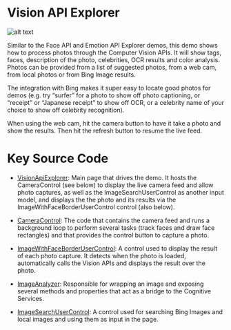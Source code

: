 # Vision API Explorer

![alt text](https://github.com/Microsoft/Cognitive-Samples-IntelligentKiosk/blob/master/Documentation/VisionApiExplorer.PNG "Vision API Explorer")

Similar to the Face API and Emotion API Explorer demos, this demo shows how to process photos through the Computer Vision APIs. It will show tags, faces, description of the photo, celebrities, OCR results and color analysis. Photos can be provided from a list of suggested photos, from a web cam, from local photos or from Bing Image results.  
 
The integration with Bing makes it super easy to locate good photos for demos (e.g. try “surfer” for a photo to show off photo captioning, or “receipt” or “Japanese receipt” to show off OCR, or a celebrity name of your choice to show off celebrity recognition). 

When using the web cam, hit the camera button to have it take a photo and show the results. Then hit the refresh button to resume the live feed.

# Key Source Code

* [VisionApiExplorer](../Kiosk/Views/VisionApiExplorer.xaml.cs): Main page that drives the demo. It hosts the CameraControl (see below) to display the live camera feed and allow photo captures, as well as the ImageSearchUserControl as another input model, and displays the the photo and its results via the ImageWithFaceBorderUserControl control (also below).

* [CameraControl](../Kiosk/Controls/CameraControl.xaml.cs): The code that contains the camera feed and runs a background loop to perform several tasks (track faces and draw face rectangles) and that provides the control button to capture a photo.

* [ImageWithFaceBorderUserControl](../Kiosk/Controls/ImageWithFaceBorderUserControl.xaml.cs): A control used to display the result of each photo capture. It detects when the photo is loaded, automatically calls the Vision APIs and displays the result over the photo.

* [ImageAnalyzer](../Kiosk/ServiceHelpers/ImageAnalyzer.cs): Responsible for wrapping an image and exposing several methods and properties that act as a bridge to the Cognitive Services.

* [ImageSearchUserControl](../Kiosk/Controls/ImageSearchUserControl.xaml.cs): A control used for searching Bing Images and local images and using them as input in the page.
